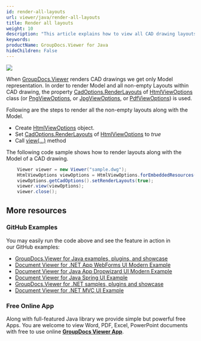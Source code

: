 ```yaml
---
id: render-all-layouts
url: viewer/java/render-all-layouts
title: Render all layouts
weight: 10
description: "This article explains how to view all CAD drawing layouts with GroupDocs.Viewer within your Java applications."
keywords: 
productName: GroupDocs.Viewer for Java
hideChildren: False
---
```

![](viewer/java/images/render-all-layouts.jpg)

When [GroupDocs.Viewer](https://products.groupdocs.com/viewer) renders CAD drawings we get only Model representation. In order to render Model and all non-empty Layouts within CAD drawing, the property [CadOptions.RenderLayouts](https://apireference.groupdocs.com/java/viewer/groupdocs.viewer.options/cadoptions/properties/renderlayouts) of [HtmlViewOptions](https://apireference.groupdocs.com/viewer/java/com.groupdocs.viewer.options/HtmlViewOptions) class (or [PngViewOptions](https://apireference.groupdocs.com/viewer/java/com.groupdocs.viewer.options/PngViewOptions), or [JpgViewOptions](https://apireference.groupdocs.com/viewer/java/com.groupdocs.viewer.options/JpgViewOptions), or [PdfViewOptions](https://apireference.groupdocs.com/viewer/java/com.groupdocs.viewer.options/PdfViewOptions)) is used.

Following are the steps to render all the non-empty layouts along with the Model.

*   Create [HtmlViewOptions](https://apireference.groupdocs.com/viewer/java/com.groupdocs.viewer.options/HtmlViewOptions) object.
*   Set [CadOptions.RenderLayouts](https://apireference.groupdocs.com/java/viewer/groupdocs.viewer.options/cadoptions/properties/renderlayouts) of [HtmlViewOptions](https://apireference.groupdocs.com/viewer/java/com.groupdocs.viewer.options/HtmlViewOptions) to *true*
*   Call [view(...)](https://apireference.groupdocs.com/viewer/java/com.groupdocs.viewer/Viewer#view(com.groupdocs.viewer.options.ViewOptions)) method

The following code sample shows how to render layouts along with the Model of a CAD drawing.

```java
    Viewer viewer = new Viewer("sample.dwg");
    HtmlViewOptions viewOptions = HtmlViewOptions.forEmbeddedResources();
    viewOptions.getCadOptions().setRenderLayouts(true);
    viewer.view(viewOptions);
    viewer.close();
```

## More resources
### GitHub Examples
You may easily run the code above and see the feature in action in our GitHub examples:
*   [GroupDocs.Viewer for Java examples, plugins, and showcase](https://github.com/groupdocs-viewer/GroupDocs.Viewer-for-Java)
*   [Document Viewer for .NET App WebForms UI Modern Example](https://github.com/groupdocs-viewer/GroupDocs.Viewer-for-Java-WebForms)    
*   [Document Viewer for Java App Dropwizard UI Modern Example](https://github.com/groupdocs-viewer/GroupDocs.Viewer-for-Java-Dropwizard)    
*   [Document Viewer for Java Spring UI Example](https://github.com/groupdocs-viewer/GroupDocs.Viewer-for-Java-Spring)
*   [GroupDocs.Viewer for .NET samples, plugins and showcase](https://github.com/groupdocs-viewer/GroupDocs.Viewer-for-.NET)
*   [Document Viewer for .NET MVC UI Example](https://github.com/groupdocs-viewer/GroupDocs.Viewer-for-Java-MVC)     

### Free Online App
Along with full-featured Java library we provide simple but powerful free Apps.
You are welcome to view Word, PDF, Excel, PowerPoint documents with free to use online **[GroupDocs Viewer App](https://products.groupdocs.app/viewer)**.